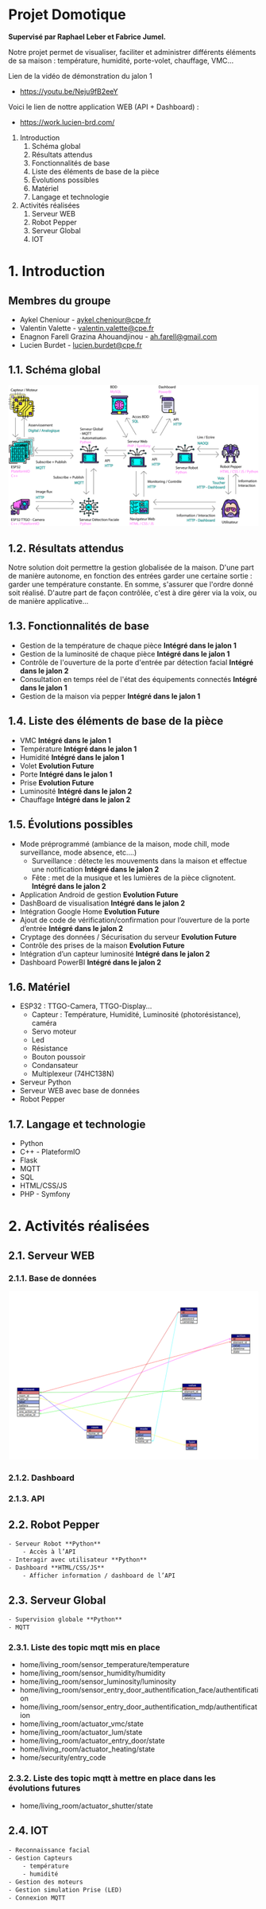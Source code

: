 # Projet Domotique

**Supervisé par Raphael Leber et Fabrice Jumel.**

Notre projet permet de visualiser, faciliter et administrer différents éléments de sa maison : température, humidité, porte-volet, chauffage, VMC...

Lien de la vidéo de démonstration du jalon 1
- https://youtu.be/Neju9fB2eeY

Voici le lien de nottre application WEB (API + Dashboard) :
- https://work.lucien-brd.com/


1. Introduction
	1. Schéma global
	2. Résultats attendus
	3. Fonctionnalités de base
	4. Liste des éléments de base de la pièce
	5. Évolutions possibles
	6. Matériel
	7. Langage et technologie
2. Activités réalisées
	1. Serveur WEB
	2. Robot Pepper
	3. Serveur Global
	4. IOT

# 1. Introduction

## Membres du groupe

- Aykel Cheniour - aykel.cheniour@cpe.fr
- Valentin Valette - valentin.valette@cpe.fr
- Enagnon Farell Grazina Ahouandjinou - ah.farell@gmail.com
- Lucien Burdet - lucien.burdet@cpe.fr

## 1.1. Schéma global

![Schema](schema/schema.png)

## 1.2. Résultats attendus

Notre solution doit permettre la gestion globalisée de la maison. 
D'une part de manière autonome, en fonction des entrées garder une certaine sortie : garder une température constante. En somme, s'assurer que l'ordre donné soit réalisé.
D'autre part de façon contrôlée, c'est à dire gérer via la voix, ou de manière applicative...

## 1.3. Fonctionnalités de base

- Gestion de la température de chaque pièce **Intégré dans le jalon 1**
- Gestion de la luminosité de chaque pièce **Intégré dans le jalon 1**
- Contrôle de l'ouverture de la porte d'entrée par détection facial **Intégré dans le jalon 2**
- Consultation en temps réel de l'état des équipements connectés **Intégré dans le jalon 1**
- Gestion de la maison via pepper  **Intégré dans le jalon 1**

## 1.4. Liste des éléments de base de la pièce
- VMC **Intégré dans le jalon 1**
- Température **Intégré dans le jalon 1**
- Humidité **Intégré dans le jalon 1**
- Volet **Evolution Future**
- Porte **Intégré dans le jalon 1**
- Prise **Evolution Future**
- Luminosité **Intégré dans le jalon 2**
- Chauffage **Intégré dans le jalon 2**

## 1.5. Évolutions possibles

- Mode préprogrammé (ambiance de la maison, mode chill, mode surveillance, mode absence, etc….) 
	- Surveillance : détecte les mouvements dans la maison et effectue une notification **Intégré dans le jalon 2**
	- Fête : met de la musique et les lumières de la pièce clignotent. **Intégré dans le jalon 2**
- Application Android de gestion **Evolution Future**
- DashBoard de visualisation **Intégré dans le jalon 2**
- Intégration Google Home **Evolution Future**
- Ajout de code de vérification/confirmation pour l’ouverture de la porte d’entrée **Intégré dans le jalon 2**
- Cryptage des données / Sécurisation du serveur **Evolution Future**
- Contrôle des prises de la maison **Evolution Future**
- Intégration d’un capteur luminosité **Intégré dans le jalon 2**
- Dashboard PowerBI **Intégré dans le jalon 2**

## 1.6. Matériel

- ESP32 : TTGO-Camera, TTGO-Display...
	- Capteur : Température, Humidité, Luminosité (photorésistance), caméra
	- Servo moteur 
	- Led 
	- Résistance
	- Bouton poussoir
	- Condansateur
	- Multiplexeur (74HC138N)
- Serveur Python
- Serveur WEB avec base de données
- Robot Pepper 

## 1.7. Langage et technologie

- Python
- C++ - PlateformIO
- Flask 
- MQTT 
- SQL
- HTML/CSS/JS
- PHP - Symfony

# 2. Activités réalisées

## 2.1. Serveur WEB

### 2.1.1. Base de données

![Schema BDD](schema/database/schema_database.png)

### 2.1.2. Dashboard

### 2.1.3. API



## 2.2. Robot Pepper
	- Serveur Robot **Python**
		- Accès à l’API 
	- Interagir avec utilisateur **Python**
	- Dashboard **HTML/CSS/JS**
		- Afficher information / dashboard de l’API 

## 2.3. Serveur Global
	- Supervision globale **Python**
	- MQTT
### 2.3.1. Liste des topic mqtt mis en place
- home/living_room/sensor_temperature/temperature
- home/living_room/sensor_humidity/humidity
- home/living_room/sensor_luminosity/luminosity
- home/living_room/sensor_entry_door_authentification_face/authentification
- home/living_room/sensor_entry_door_authentification_mdp/authentification
- home/living_room/actuator_vmc/state
- home/living_room/actuator_lum/state
- home/living_room/actuator_entry_door/state
- home/living_room/actuator_heating/state
- home/security/entry_code

### 2.3.2. Liste des topic mqtt à mettre en place dans les évolutions futures
- home/living_room/actuator_shutter/state

## 2.4. IOT
	- Reconnaissance facial 
	- Gestion Capteurs 
		- température
		- humidité 
	- Gestion des moteurs
	- Gestion simulation Prise (LED)
	- Connexion MQTT